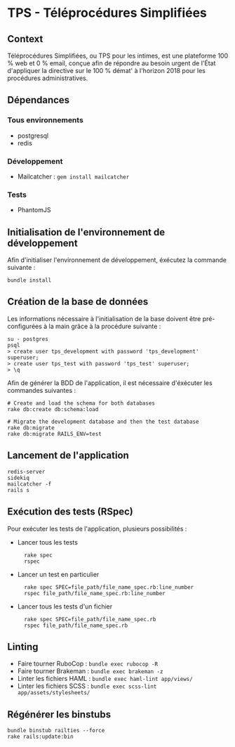 # TPS - Téléprocédures Simplifiées

## Context

Téléprocédures Simplifiées, ou TPS pour les intimes, est une plateforme 100 % web et 0 % email, conçue afin de répondre au besoin urgent de l'État d'appliquer la directive sur le 100 % démat' à l'horizon 2018 pour les procédures administratives.


## Dépendances

### Tous environnements

- postgresql
- redis

### Développement

- Mailcatcher : `gem install mailcatcher`

### Tests

- PhantomJS


## Initialisation de l'environnement de développement

Afin d'initialiser l'environnement de développement, éxécutez la commande suivante :

    bundle install


## Création de la base de données

Les informations nécessaire à l'initialisation de la base doivent être pré-configurées à la main grâce à la procédure suivante :

    su - postgres
    psql
    > create user tps_development with password 'tps_development' superuser;
    > create user tps_test with password 'tps_test' superuser;
    > \q

Afin de générer la BDD de l'application, il est nécessaire d'éxécuter les commandes suivantes :

    # Create and load the schema for both databases
    rake db:create db:schema:load

    # Migrate the development database and then the test database
    rake db:migrate
    rake db:migrate RAILS_ENV=test


## Lancement de l'application

    redis-server
    sidekiq
    mailcatcher -f
    rails s


## Exécution des tests (RSpec)

Pour exécuter les tests de l'application, plusieurs possibilités :

- Lancer tous les tests

        rake spec
        rspec

- Lancer un test en particulier

        rake spec SPEC=file_path/file_name_spec.rb:line_number
        rspec file_path/file_name_spec.rb:line_number

- Lancer tous les tests d'un fichier

        rake spec SPEC=file_path/file_name_spec.rb
        rspec file_path/file_name_spec.rb

## Linting

- Faire tourner RuboCop : `bundle exec rubocop -R`
- Faire tourner Brakeman : `bundle exec brakeman -z`
- Linter les fichiers HAML : `bundle exec haml-lint app/views/`
- Linter les fichiers SCSS : `bundle exec scss-lint app/assets/stylesheets/`

## Régénérer les binstubs

    bundle binstub railties --force
    rake rails:update:bin
